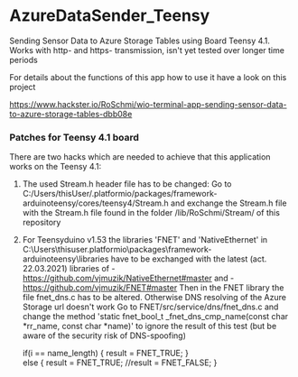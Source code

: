 # AzureDataSender_Teensy

Sending Sensor Data to Azure Storage Tables using Board Teensy 4.1.
Works with http- and https- transmission, isn't yet tested over longer time periods

For details about the functions of this app how to use it have a look on this project

https://www.hackster.io/RoSchmi/wio-terminal-app-sending-sensor-data-to-azure-storage-tables-dbb08e

### Patches for Teensy 4.1 board
There are two hacks which are needed to achieve that this application works on the Teensy 4.1:
1) The used Stream.h header file has to be changed:
   Go to C:/Users/thisUser/.platformio/packages/framework-arduinoteensy/cores/teensy4/Stream.h
   and exchange the Stream.h file with the Stream.h file found in the folder /lib/RoSchmi/Stream/ of this repository
   
2) For Teensyduino v1.53 the libraries 'FNET' and 'NativeEthernet' in C:\Users\thisuser\.platformio\packages\framework-arduinoteensy\libraries have to be exchanged with the        latest (act. 22.03.2021) libraries of 
   -https://github.com/vjmuzik/NativeEthernet#master
   and -https://github.com/vjmuzik/FNET#master 
   Then in the FNET library the file fnet_dns.c has to be altered. Otherwise DNS resolving of the Azure Storage url doesn't work
   Go to FNET/src/service/dns/fnet_dns.c and change the method 'static fnet_bool_t _fnet_dns_cmp_name(const char *rr_name, const char *name)'
   to ignore the result of this test (but be aware of the security risk of DNS-spoofing)
   
      if(i == name_length)
      { result = FNET_TRUE; }    
      else {
      result = FNET_TRUE;
       //result = FNET_FALSE;
      }

